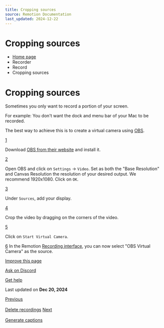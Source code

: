 ```yaml
---
title: Cropping sources
source: Remotion Documentation
last_updated: 2024-12-22
---
```


# Cropping sources

- [Home page](/)
- Recorder
- Record
- Cropping sources

# Cropping sources

Sometimes you only want to record a portion of your screen.

For example: You don't want the dock and menu bar of your Mac to be recorded.

The best way to achieve this is to create a virtual camera using [OBS](https://obsproject.com/).

[1](#1)

Download [OBS from their website](https://obsproject.com/) and install it.

[2](#2)

Open OBS and click on `Settings` -\> `Video`.
Set as both the "Base Resolution" and Canvas Resolution the resolution of your
desired output. We recommend 1920x1080. Click on `OK`.

[3](#3)

Under `Sources`, add your display.

[4](#4)

Crop the video by dragging on the corners of the video.

[5](#5)

Click on `Start Virtual Camera`.

[6](#6) In the Remotion [Recording interface](/docs/recorder/record/), you can now select "OBS Virtual Camera" as the source.

[Improve this page](https://github.com/remotion-dev/remotion/edit/main/packages/docs/docs/recorder/record/cropping.mdx)

[Ask on Discord](https://remotion.dev/discord)

[Get help](/docs/get-help)

Last updated on **Dec 20, 2024**

[Previous\
\
Delete recordings](/docs/recorder/record/delete) [Next\
\
Generate captions](/docs/recorder/captions)
